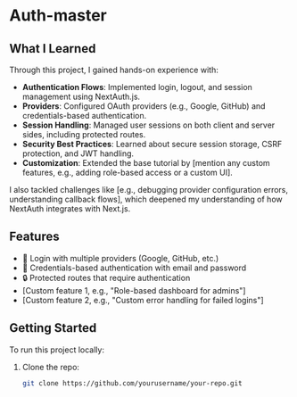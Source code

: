 # Auth-master
## What I Learned
Through this project, I gained hands-on experience with:
- **Authentication Flows**: Implemented login, logout, and session management using NextAuth.js.
- **Providers**: Configured OAuth providers (e.g., Google, GitHub) and credentials-based authentication.
- **Session Handling**: Managed user sessions on both client and server sides, including protected routes.
- **Security Best Practices**: Learned about secure session storage, CSRF protection, and JWT handling.
- **Customization**: Extended the base tutorial by [mention any custom features, e.g., adding role-based access or a custom UI].

I also tackled challenges like [e.g., debugging provider configuration errors, understanding callback flows], which deepened my understanding of how NextAuth integrates with Next.js.

## Features
- 🔐 Login with multiple providers (Google, GitHub, etc.)
- 📝 Credentials-based authentication with email and password
- 🔒 Protected routes that require authentication
- [Custom feature 1, e.g., "Role-based dashboard for admins"]
- [Custom feature 2, e.g., "Custom error handling for failed logins"]

## Getting Started
To run this project locally:
1. Clone the repo:
   ```bash
   git clone https://github.com/yourusername/your-repo.git
